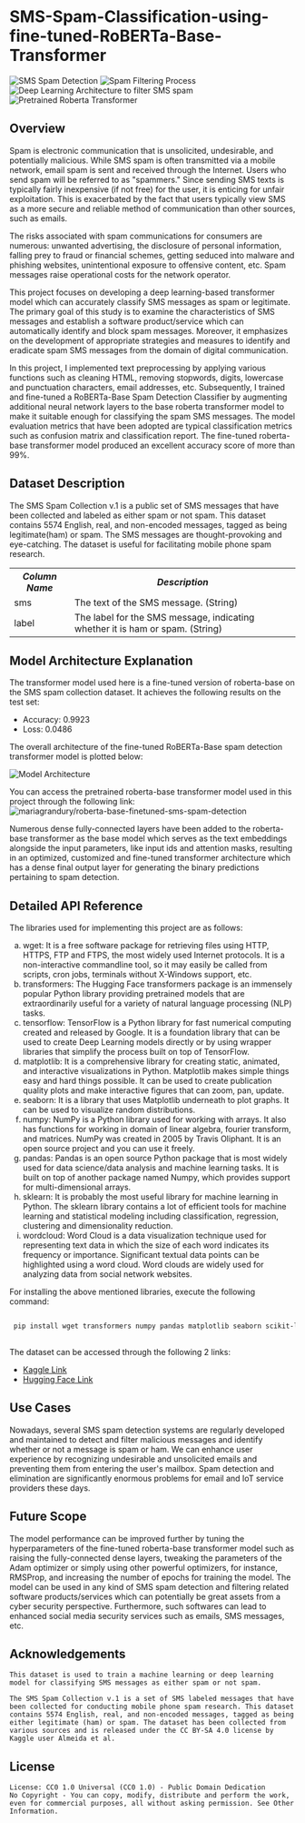 # SMS-Spam-Classification-using-fine-tuned-RoBERTa-Base-Transformer

![SMS Spam Detection](https://miro.medium.com/max/1400/0*mbFBPcPUJD-53v3h.png)
![Spam Filtering Process](https://d3i71xaburhd42.cloudfront.net/5956951c9f4bb7c2d0ac8d89f0217a54f0fce45d/2-Table1-1.png)
![Deep Learning Architecture to filter SMS spam](https://ars.els-cdn.com/content/image/1-s2.0-S0167739X19306879-gr2.jpg)
![Pretrained Roberta Transformer](https://thumbnails.huggingface.co/social-thumbnails/models/mariagrandury/roberta-base-finetuned-sms-spam-detection.png)

## Overview

Spam is electronic communication that is unsolicited, undesirable, and potentially malicious. While SMS spam is often transmitted via a mobile network, email spam is sent and received through the Internet. Users who send spam will be referred to as "spammers." Since sending SMS texts is typically fairly inexpensive (if not free) for the user, it is enticing for unfair exploitation. This is exacerbated by the fact that users typically view SMS as a more secure and reliable method of communication than other sources, such as emails. 

The risks associated with spam communications for consumers are numerous: unwanted advertising, the disclosure of personal information, falling prey to fraud or financial schemes, getting seduced into malware and phishing websites, unintentional exposure to offensive content, etc. Spam messages raise operational costs for the network operator. 

This project focuses on developing a deep learning-based transformer model which can accurately classify SMS messages as spam or legitimate. The primary goal of this study is to examine the characteristics of SMS messages and establish a software product/service which can automatically identify and block spam messages. Moreover, it emphasizes on the development of appropriate strategies and measures to identify and eradicate spam SMS messages from the domain of digital communication.

In this project, I implemented text preprocessing by applying various functions such as cleaning HTML, removing stopwords, digits, lowercase and punctuation characters, email addresses, etc. Subsequently, I trained and fine-tuned a RoBERTa-Base Spam Detection Classifier by augmenting additional neural network layers to the base roberta transformer model to make it suitable enough for classifying the spam SMS messages. The model evaluation metrics that have been adopted are typical classification metrics such as confusion matrix and classification report. The fine-tuned roberta-base transformer model produced an excellent accuracy score of more than 99%.

## Dataset Description

<p>The SMS Spam Collection v.1 is a public set of SMS messages that have been collected and labeled as either spam or not spam. This dataset contains 5574 English, real, and non-encoded messages, tagged as being legitimate(ham) or spam. The SMS messages are thought-provoking and eye-catching. The dataset is useful for facilitating mobile phone spam research.</p>

<table>
  <tr>
    <th><b><em><strong>Column Name</strong></em></b></th>
    <th><b><em><strong>Description</strong></em></b></th>
  </tr>
  <tr>
    <td>sms</td>
    <td>The text of the SMS message. (String)</td>
  </tr>
  <tr>
    <td>label</td>
    <td>The label for the SMS message, indicating whether it is ham or spam. (String)</td>
  </tr>
</table>

## Model Architecture Explanation

The transformer model used here is a fine-tuned version of roberta-base on the SMS spam collection dataset. It achieves the following results on the test set:

<ul>
  <li>Accuracy: 0.9923</li>
  <li>Loss: 0.0486</li>
</ul>

The overall architecture of the fine-tuned RoBERTa-Base spam detection transformer model is plotted below:

![Model Architecture](https://www.kaggleusercontent.com/kf/113846181/eyJhbGciOiJkaXIiLCJlbmMiOiJBMTI4Q0JDLUhTMjU2In0..wpilX0T2DB1c8YgTllxCdQ.QJtJ5oSYBVaiRz8unsbFDF_S2S48teQqtRLrCSYQlcif6DgAlBjnAORlJw1QlhBqaY7kuG8MpvckXHQ1iNdJIMm4H2dEGkLInNx91kE6iTjxSnIZD3grdk_X1TO-sUsTvKNS3o4KPAEbLe1QwNClsLcm8hYF4M_f4h7oMTl9cv_aGSWpNzqHaqjBKO-4DpWboxE2-_rZYfMxfh_NVp9GomSVxmDx6wPFTZRM49fL4owF-qVSJ7bWtIXc8v2p6bLX6As2sF9-qXj7QOtju8eIQUtzIuV0vypm-Jy4dcyIA_yjM49MhJLQRJnLGhR4AWetHST73KjY51MsSXrFxmyYluVtV6-q-CqLv5OizjdKfKWOelA3JwFvTfXf8RzUnQeHcHEf90bgwho-Ov73OG4k8uaPZ3ps9vmSAmMNtOcSS103gfG4nANa6VYT_NwUaF0n5iivChk1r2TjQxMZ9vSbrJhr99igzIycg3MFGcsEx1k7k18FYuBfpzcEwyh6hftRjRQQYynJM_Pp3MJU3wCQarQfqqohEyjy3JCTln7-lik44-xrl4G9w2bhPCYkD0bv8DJXkFFoS0RQ_tfkCoZZ4vpIylSeyZXVbgEAxIcXI18m7vFLsya0S-VkKtvikHjzhTs-uWrKBLUbk-gn1dAv77SJec7hNyBoqbSueiDeswo.r1XQoU9ZCAxF1ttSzlBf4Q/ROBERTA-BASE-FINETUNED-SMS-SPAM-DETECTION.png)

You can access the pretrained roberta-base transformer model used in this project through the following link: ![mariagrandury/roberta-base-finetuned-sms-spam-detection](https://huggingface.co/mariagrandury/roberta-base-finetuned-sms-spam-detection)

Numerous dense fully-connected layers have been added to the roberta-base transformer as the base model which serves as the text embeddings alongside the input parameters, like input ids and attention masks, resulting in an optimized, customized and fine-tuned transformer architecture which has a dense final output layer for generating the binary predictions pertaining to spam detection.

## Detailed API Reference

The libraries used for implementing this project are as follows:

<ol type='a'>
  <li>wget: It is a free software package for retrieving files using HTTP, HTTPS, FTP and FTPS, the most widely used Internet protocols. It is a non-interactive commandline tool, so it may easily be called from scripts, cron jobs, terminals without X-Windows support, etc.</li>
  <li>transformers: The Hugging Face transformers package is an immensely popular Python library providing pretrained models that are extraordinarily useful for a variety of natural language processing (NLP) tasks.</li>
  <li>tensorflow: TensorFlow is a Python library for fast numerical computing created and released by Google. It is a foundation library that can be used to create Deep Learning models directly or by using wrapper libraries that simplify the process built on top of TensorFlow.</li>
  <li>matplotlib: It is a comprehensive library for creating static, animated, and interactive visualizations in Python. Matplotlib makes simple things easy and hard things possible. It can be used to create publication quality plots and make interactive figures that can zoom, pan, update.</li>
  <li>seaborn: It is a library that uses Matplotlib underneath to plot graphs. It can be used to visualize random distributions.</li>
  <li>numpy: NumPy is a Python library used for working with arrays. It also has functions for working in domain of linear algebra, fourier transform, and matrices. NumPy was created in 2005 by Travis Oliphant. It is an open source project and you can use it freely.</li>
  <li>pandas: Pandas is an open source Python package that is most widely used for data science/data analysis and machine learning tasks. It is built on top of another package named Numpy, which provides support for multi-dimensional arrays.</li>
  <li>sklearn: It is probably the most useful library for machine learning in Python. The sklearn library contains a lot of efficient tools for machine learning and statistical modeling including classification, regression, clustering and dimensionality reduction.</li>
  <li>wordcloud: Word Cloud is a data visualization technique used for representing text data in which the size of each word indicates its frequency or importance. Significant textual data points can be highlighted using a word cloud. Word clouds are widely used for analyzing data from social network websites.</li>
</ol>

For installing the above mentioned libraries, execute the following command:

```bash

 pip install wget transformers numpy pandas matplotlib seaborn scikit-learn wordcloud
 
```

The dataset can be accessed through the following 2 links:

<ul>
  <li><a href="https://www.kaggle.com/datasets/thedevastator/sms-spam-collection-a-more-diverse-dataset">Kaggle Link</a></li>
  <li><a href="https://huggingface.co/datasets/sms_spam">Hugging Face Link</a></li>
</ul>

## Use Cases

Nowadays, several SMS spam detection systems are regularly developed and maintained to detect and filter malicious messages and identify whether or not a message is spam or ham. We can enhance user experience by recognizing undesirable and unsolicited emails and preventing them from entering the user's mailbox. Spam detection and elimination are significantly enormous problems for email and IoT service providers these days.

## Future Scope

The model performance can be improved further by tuning the hyperparameters of the fine-tuned roberta-base transformer model such as raising the fully-connected dense layers, tweaking the parameters of the Adam optimizer or simply using other powerful optimizers, for instance, RMSProp, and increasing the number of epochs for training the model. The model can be used in any kind of SMS spam detection and filtering related software products/services which can potentially be great assets from a cyber security perspective. Furthermore, such softwares can lead to enhanced social media security services such as emails, SMS messages, etc.

## Acknowledgements

    This dataset is used to train a machine learning or deep learning model for classifying SMS messages as either spam or not spam.

    The SMS Spam Collection v.1 is a set of SMS labeled messages that have been collected for conducting mobile phone spam research. This dataset contains 5574 English, real, and non-encoded messages, tagged as being either legitimate (ham) or spam. The dataset has been collected from various sources and is released under the CC BY-SA 4.0 license by Kaggle user Almeida et al.

## License

    License: CC0 1.0 Universal (CC0 1.0) - Public Domain Dedication
    No Copyright - You can copy, modify, distribute and perform the work, even for commercial purposes, all without asking permission. See Other Information.


 
  
